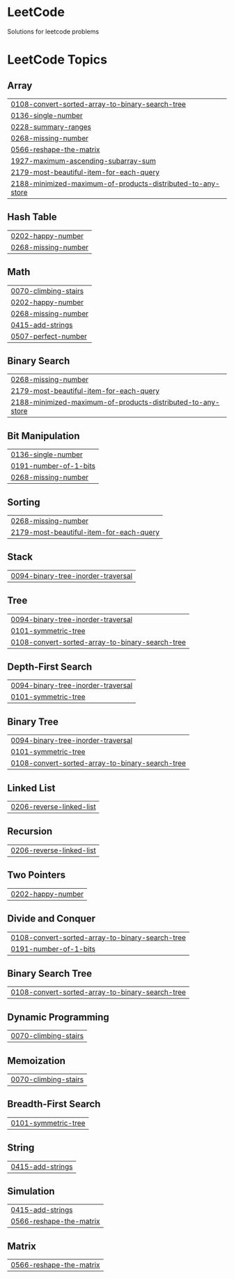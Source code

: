 # LeetCode
Solutions for leetcode problems

<!---LeetCode Topics Start-->
# LeetCode Topics
## Array
|  |
| ------- |
| [0108-convert-sorted-array-to-binary-search-tree](https://github.com/VinayReddy3003/LeetCode/tree/master/0108-convert-sorted-array-to-binary-search-tree) |
| [0136-single-number](https://github.com/VinayReddy3003/LeetCode/tree/master/0136-single-number) |
| [0228-summary-ranges](https://github.com/VinayReddy3003/LeetCode/tree/master/0228-summary-ranges) |
| [0268-missing-number](https://github.com/VinayReddy3003/LeetCode/tree/master/0268-missing-number) |
| [0566-reshape-the-matrix](https://github.com/VinayReddy3003/LeetCode/tree/master/0566-reshape-the-matrix) |
| [1927-maximum-ascending-subarray-sum](https://github.com/VinayReddy3003/LeetCode/tree/master/1927-maximum-ascending-subarray-sum) |
| [2179-most-beautiful-item-for-each-query](https://github.com/VinayReddy3003/LeetCode/tree/master/2179-most-beautiful-item-for-each-query) |
| [2188-minimized-maximum-of-products-distributed-to-any-store](https://github.com/VinayReddy3003/LeetCode/tree/master/2188-minimized-maximum-of-products-distributed-to-any-store) |
## Hash Table
|  |
| ------- |
| [0202-happy-number](https://github.com/VinayReddy3003/LeetCode/tree/master/0202-happy-number) |
| [0268-missing-number](https://github.com/VinayReddy3003/LeetCode/tree/master/0268-missing-number) |
## Math
|  |
| ------- |
| [0070-climbing-stairs](https://github.com/VinayReddy3003/LeetCode/tree/master/0070-climbing-stairs) |
| [0202-happy-number](https://github.com/VinayReddy3003/LeetCode/tree/master/0202-happy-number) |
| [0268-missing-number](https://github.com/VinayReddy3003/LeetCode/tree/master/0268-missing-number) |
| [0415-add-strings](https://github.com/VinayReddy3003/LeetCode/tree/master/0415-add-strings) |
| [0507-perfect-number](https://github.com/VinayReddy3003/LeetCode/tree/master/0507-perfect-number) |
## Binary Search
|  |
| ------- |
| [0268-missing-number](https://github.com/VinayReddy3003/LeetCode/tree/master/0268-missing-number) |
| [2179-most-beautiful-item-for-each-query](https://github.com/VinayReddy3003/LeetCode/tree/master/2179-most-beautiful-item-for-each-query) |
| [2188-minimized-maximum-of-products-distributed-to-any-store](https://github.com/VinayReddy3003/LeetCode/tree/master/2188-minimized-maximum-of-products-distributed-to-any-store) |
## Bit Manipulation
|  |
| ------- |
| [0136-single-number](https://github.com/VinayReddy3003/LeetCode/tree/master/0136-single-number) |
| [0191-number-of-1-bits](https://github.com/VinayReddy3003/LeetCode/tree/master/0191-number-of-1-bits) |
| [0268-missing-number](https://github.com/VinayReddy3003/LeetCode/tree/master/0268-missing-number) |
## Sorting
|  |
| ------- |
| [0268-missing-number](https://github.com/VinayReddy3003/LeetCode/tree/master/0268-missing-number) |
| [2179-most-beautiful-item-for-each-query](https://github.com/VinayReddy3003/LeetCode/tree/master/2179-most-beautiful-item-for-each-query) |
## Stack
|  |
| ------- |
| [0094-binary-tree-inorder-traversal](https://github.com/VinayReddy3003/LeetCode/tree/master/0094-binary-tree-inorder-traversal) |
## Tree
|  |
| ------- |
| [0094-binary-tree-inorder-traversal](https://github.com/VinayReddy3003/LeetCode/tree/master/0094-binary-tree-inorder-traversal) |
| [0101-symmetric-tree](https://github.com/VinayReddy3003/LeetCode/tree/master/0101-symmetric-tree) |
| [0108-convert-sorted-array-to-binary-search-tree](https://github.com/VinayReddy3003/LeetCode/tree/master/0108-convert-sorted-array-to-binary-search-tree) |
## Depth-First Search
|  |
| ------- |
| [0094-binary-tree-inorder-traversal](https://github.com/VinayReddy3003/LeetCode/tree/master/0094-binary-tree-inorder-traversal) |
| [0101-symmetric-tree](https://github.com/VinayReddy3003/LeetCode/tree/master/0101-symmetric-tree) |
## Binary Tree
|  |
| ------- |
| [0094-binary-tree-inorder-traversal](https://github.com/VinayReddy3003/LeetCode/tree/master/0094-binary-tree-inorder-traversal) |
| [0101-symmetric-tree](https://github.com/VinayReddy3003/LeetCode/tree/master/0101-symmetric-tree) |
| [0108-convert-sorted-array-to-binary-search-tree](https://github.com/VinayReddy3003/LeetCode/tree/master/0108-convert-sorted-array-to-binary-search-tree) |
## Linked List
|  |
| ------- |
| [0206-reverse-linked-list](https://github.com/VinayReddy3003/LeetCode/tree/master/0206-reverse-linked-list) |
## Recursion
|  |
| ------- |
| [0206-reverse-linked-list](https://github.com/VinayReddy3003/LeetCode/tree/master/0206-reverse-linked-list) |
## Two Pointers
|  |
| ------- |
| [0202-happy-number](https://github.com/VinayReddy3003/LeetCode/tree/master/0202-happy-number) |
## Divide and Conquer
|  |
| ------- |
| [0108-convert-sorted-array-to-binary-search-tree](https://github.com/VinayReddy3003/LeetCode/tree/master/0108-convert-sorted-array-to-binary-search-tree) |
| [0191-number-of-1-bits](https://github.com/VinayReddy3003/LeetCode/tree/master/0191-number-of-1-bits) |
## Binary Search Tree
|  |
| ------- |
| [0108-convert-sorted-array-to-binary-search-tree](https://github.com/VinayReddy3003/LeetCode/tree/master/0108-convert-sorted-array-to-binary-search-tree) |
## Dynamic Programming
|  |
| ------- |
| [0070-climbing-stairs](https://github.com/VinayReddy3003/LeetCode/tree/master/0070-climbing-stairs) |
## Memoization
|  |
| ------- |
| [0070-climbing-stairs](https://github.com/VinayReddy3003/LeetCode/tree/master/0070-climbing-stairs) |
## Breadth-First Search
|  |
| ------- |
| [0101-symmetric-tree](https://github.com/VinayReddy3003/LeetCode/tree/master/0101-symmetric-tree) |
## String
|  |
| ------- |
| [0415-add-strings](https://github.com/VinayReddy3003/LeetCode/tree/master/0415-add-strings) |
## Simulation
|  |
| ------- |
| [0415-add-strings](https://github.com/VinayReddy3003/LeetCode/tree/master/0415-add-strings) |
| [0566-reshape-the-matrix](https://github.com/VinayReddy3003/LeetCode/tree/master/0566-reshape-the-matrix) |
## Matrix
|  |
| ------- |
| [0566-reshape-the-matrix](https://github.com/VinayReddy3003/LeetCode/tree/master/0566-reshape-the-matrix) |
<!---LeetCode Topics End-->
